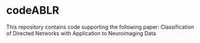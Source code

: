 # codeABLR
This repository contains code supporting the following paper: Classification of Directed Networks with Application to Neuroimaging Data
